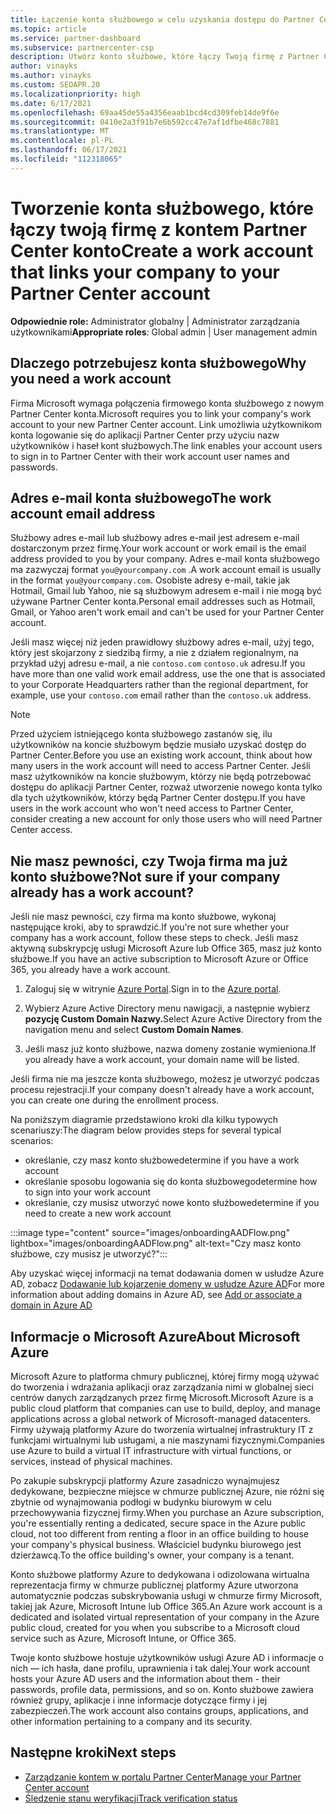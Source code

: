 ```yaml
---
title: Łączenie konta służbowego w celu uzyskania dostępu do Partner Center
ms.topic: article
ms.service: partner-dashboard
ms.subservice: partnercenter-csp
description: Utwórz konto służbowe, które łączy Twoją firmę z Partner Center kontem. Dzięki temu pracownicy w firmie mogą uzyskać dostęp do Partner Center.
author: vinayks
ms.author: vinayks
ms.custom: SEOAPR.20
ms.localizationpriority: high
ms.date: 6/17/2021
ms.openlocfilehash: 69aa45de55a4356eaab1bcd4cd309feb14de9f6e
ms.sourcegitcommit: 0410e2a3f91b7e6b592cc47e7af1dfbe468c7881
ms.translationtype: MT
ms.contentlocale: pl-PL
ms.lasthandoff: 06/17/2021
ms.locfileid: "112318065"
---
```

# <a name="create-a-work-account-that-links-your-company-to-your-partner-center-account"></a><span data-ttu-id="1ec82-104">Tworzenie konta służbowego, które łączy twoją firmę z kontem Partner Center konto</span><span class="sxs-lookup"><span data-stu-id="1ec82-104">Create a work account that links your company to your Partner Center account</span></span>

<span data-ttu-id="1ec82-105">**Odpowiednie role:** Administrator globalny | Administrator zarządzania użytkownikami</span><span class="sxs-lookup"><span data-stu-id="1ec82-105">**Appropriate roles**: Global admin | User management admin</span></span>

## <a name="why-you-need-a-work-account"></a><span data-ttu-id="1ec82-106">Dlaczego potrzebujesz konta służbowego</span><span class="sxs-lookup"><span data-stu-id="1ec82-106">Why you need a work account</span></span>

<span data-ttu-id="1ec82-107">Firma Microsoft wymaga połączenia firmowego konta służbowego z nowym Partner Center konta.</span><span class="sxs-lookup"><span data-stu-id="1ec82-107">Microsoft requires you to link your company's work account to your new Partner Center account.</span></span> <span data-ttu-id="1ec82-108">Link umożliwia użytkownikom konta logowanie się do aplikacji Partner Center przy użyciu nazw użytkowników i haseł kont służbowych.</span><span class="sxs-lookup"><span data-stu-id="1ec82-108">The link enables your account users to sign in to Partner Center with their work account user names and passwords.</span></span>

## <a name="the-work-account-email-address"></a><span data-ttu-id="1ec82-109">Adres e-mail konta służbowego</span><span class="sxs-lookup"><span data-stu-id="1ec82-109">The work account email address</span></span>

<span data-ttu-id="1ec82-110">Służbowy adres e-mail lub służbowy adres e-mail jest adresem e-mail dostarczonym przez firmę.</span><span class="sxs-lookup"><span data-stu-id="1ec82-110">Your work account or work email is the email address provided to you by your company.</span></span> <span data-ttu-id="1ec82-111">Adres e-mail konta służbowego ma zazwyczaj format `you@yourcompany.com` .</span><span class="sxs-lookup"><span data-stu-id="1ec82-111">A work account email is usually in the format `you@yourcompany.com`.</span></span> <span data-ttu-id="1ec82-112">Osobiste adresy e-mail, takie jak Hotmail, Gmail lub Yahoo, nie są służbowym adresem e-mail i nie mogą być używane Partner Center konta.</span><span class="sxs-lookup"><span data-stu-id="1ec82-112">Personal email addresses such as Hotmail, Gmail, or Yahoo aren't work email and can't be used for your Partner Center account.</span></span>

<span data-ttu-id="1ec82-113">Jeśli masz więcej niż jeden prawidłowy służbowy adres e-mail, użyj tego, który jest skojarzony z siedzibą firmy, a nie z działem regionalnym, na przykład użyj adresu e-mail, a nie `contoso.com` `contoso.uk` adresu.</span><span class="sxs-lookup"><span data-stu-id="1ec82-113">If you have more than one valid work email address, use the one that is associated to your Corporate Headquarters rather than the regional department, for example, use your `contoso.com` email rather than the `contoso.uk` address.</span></span>

> [!NOTE]  
> <span data-ttu-id="1ec82-114">Przed użyciem istniejącego konta służbowego zastanów się, ilu użytkowników na koncie służbowym będzie musiało uzyskać dostęp do Partner Center.</span><span class="sxs-lookup"><span data-stu-id="1ec82-114">Before you use an existing work account, think about how many users in the work account will need to access Partner Center.</span></span> <span data-ttu-id="1ec82-115">Jeśli masz użytkowników na koncie służbowym, którzy nie będą potrzebować dostępu do aplikacji Partner Center, rozważ utworzenie nowego konta tylko dla tych użytkowników, którzy będą Partner Center dostępu.</span><span class="sxs-lookup"><span data-stu-id="1ec82-115">If you have users in the work account who won't need access to Partner Center, consider creating a new account for only those users who will need Partner Center access.</span></span>

## <a name="not-sure-if-your-company-already-has-a-work-account"></a><span data-ttu-id="1ec82-116">Nie masz pewności, czy Twoja firma ma już konto służbowe?</span><span class="sxs-lookup"><span data-stu-id="1ec82-116">Not sure if your company already has a work account?</span></span>

<span data-ttu-id="1ec82-117">Jeśli nie masz pewności, czy firma ma konto służbowe, wykonaj następujące kroki, aby to sprawdzić.</span><span class="sxs-lookup"><span data-stu-id="1ec82-117">If you're not sure whether your company has a work account, follow these steps to check.</span></span> <span data-ttu-id="1ec82-118">Jeśli masz aktywną subskrypcję usługi Microsoft Azure lub Office 365, masz już konto służbowe.</span><span class="sxs-lookup"><span data-stu-id="1ec82-118">If you have an active subscription to Microsoft Azure or Office 365, you already have a work account.</span></span>

1. <span data-ttu-id="1ec82-119">Zaloguj się w witrynie [Azure Portal](https://portal.azure.com).</span><span class="sxs-lookup"><span data-stu-id="1ec82-119">Sign in to the [Azure portal](https://portal.azure.com).</span></span>

2. <span data-ttu-id="1ec82-120">Wybierz Azure Active Directory menu nawigacji, a następnie wybierz **pozycję Custom Domain Nazwy.**</span><span class="sxs-lookup"><span data-stu-id="1ec82-120">Select Azure Active Directory from the navigation menu and select **Custom Domain Names**.</span></span>

3. <span data-ttu-id="1ec82-121">Jeśli masz już konto służbowe, nazwa domeny zostanie wymieniona.</span><span class="sxs-lookup"><span data-stu-id="1ec82-121">If you already have a work account, your domain name will be listed.</span></span>

<span data-ttu-id="1ec82-122">Jeśli firma nie ma jeszcze konta służbowego, możesz je utworzyć podczas procesu rejestracji.</span><span class="sxs-lookup"><span data-stu-id="1ec82-122">If your company doesn't already have a work account, you can create one during the enrollment process.</span></span>

<span data-ttu-id="1ec82-123">Na poniższym diagramie przedstawiono kroki dla kilku typowych scenariuszy:</span><span class="sxs-lookup"><span data-stu-id="1ec82-123">The diagram below provides steps for several typical scenarios:</span></span>

- <span data-ttu-id="1ec82-124">określanie, czy masz konto służbowe</span><span class="sxs-lookup"><span data-stu-id="1ec82-124">determine if you have a work account</span></span>
- <span data-ttu-id="1ec82-125">określanie sposobu logowania się do konta służbowego</span><span class="sxs-lookup"><span data-stu-id="1ec82-125">determine how to sign into your work account</span></span>
- <span data-ttu-id="1ec82-126">określanie, czy musisz utworzyć nowe konto służbowe</span><span class="sxs-lookup"><span data-stu-id="1ec82-126">determine if you need to create a new work account</span></span>

:::image type="content" source="images/onboardingAADFlow.png" lightbox="images/onboardingAADFlow.png" alt-text="Czy masz konto służbowe, czy musisz je utworzyć?":::

<span data-ttu-id="1ec82-128">Aby uzyskać więcej informacji na temat dodawania domen w usłudze Azure AD, zobacz [Dodawanie lub kojarzenie domeny w usłudze Azure AD](/azure/active-directory/active-directory-add-domain)</span><span class="sxs-lookup"><span data-stu-id="1ec82-128">For more information about adding domains in Azure AD, see [Add or associate a domain in Azure AD](/azure/active-directory/active-directory-add-domain)</span></span>

## <a name="about-microsoft-azure"></a><span data-ttu-id="1ec82-129">Informacje o Microsoft Azure</span><span class="sxs-lookup"><span data-stu-id="1ec82-129">About Microsoft Azure</span></span>

<span data-ttu-id="1ec82-130">Microsoft Azure to platforma chmury publicznej, której firmy mogą używać do tworzenia i wdrażania aplikacji oraz zarządzania nimi w globalnej sieci centrów danych zarządzanych przez firmę Microsoft.</span><span class="sxs-lookup"><span data-stu-id="1ec82-130">Microsoft Azure is a public cloud platform that companies can use to build, deploy, and manage applications across a global network of Microsoft-managed datacenters.</span></span> <span data-ttu-id="1ec82-131">Firmy używają platformy Azure do tworzenia wirtualnej infrastruktury IT z funkcjami wirtualnymi lub usługami, a nie maszynami fizycznymi.</span><span class="sxs-lookup"><span data-stu-id="1ec82-131">Companies use Azure to build a virtual IT infrastructure with virtual functions, or services, instead of physical machines.</span></span>

<span data-ttu-id="1ec82-132">Po zakupie subskrypcji platformy Azure zasadniczo wynajmujesz dedykowane, bezpieczne miejsce w chmurze publicznej Azure, nie różni się zbytnie od wynajmowania podłogi w budynku biurowym w celu przechowywania fizycznej firmy.</span><span class="sxs-lookup"><span data-stu-id="1ec82-132">When you purchase an Azure subscription, you're essentially renting a dedicated, secure space in the Azure public cloud, not too different from renting a floor in an office building to house your company's physical business.</span></span> <span data-ttu-id="1ec82-133">Właściciel budynku biurowego jest dzierżawcą.</span><span class="sxs-lookup"><span data-stu-id="1ec82-133">To the office building's owner, your company is a tenant.</span></span>

<span data-ttu-id="1ec82-134">Konto służbowe platformy Azure to dedykowana i odizolowana wirtualna reprezentacja firmy w chmurze publicznej platformy Azure utworzona automatycznie podczas subskrybowania usługi w chmurze firmy Microsoft, takiej jak Azure, Microsoft Intune lub Office 365.</span><span class="sxs-lookup"><span data-stu-id="1ec82-134">An Azure work account is a dedicated and isolated virtual representation of your company in the Azure public cloud, created for you when you subscribe to a Microsoft cloud service such as Azure, Microsoft Intune, or Office 365.</span></span>

<span data-ttu-id="1ec82-135">Twoje konto służbowe hostuje użytkowników usługi Azure AD i informacje o nich — ich hasła, dane profilu, uprawnienia i tak dalej.</span><span class="sxs-lookup"><span data-stu-id="1ec82-135">Your work account hosts your Azure AD users and the information about them - their passwords, profile data, permissions, and so on.</span></span> <span data-ttu-id="1ec82-136">Konto służbowe zawiera również grupy, aplikacje i inne informacje dotyczące firmy i jej zabezpieczeń.</span><span class="sxs-lookup"><span data-stu-id="1ec82-136">The work account also contains groups, applications, and other information pertaining to a company and its security.</span></span>

## <a name="next-steps"></a><span data-ttu-id="1ec82-137">Następne kroki</span><span class="sxs-lookup"><span data-stu-id="1ec82-137">Next steps</span></span>

- [<span data-ttu-id="1ec82-138">Zarządzanie kontem w portalu Partner Center</span><span class="sxs-lookup"><span data-stu-id="1ec82-138">Manage your Partner Center account</span></span>](partner-center-account-setup.md)
- [<span data-ttu-id="1ec82-139">Śledzenie stanu weryfikacji</span><span class="sxs-lookup"><span data-stu-id="1ec82-139">Track verification status</span></span>](verification-responses.md)
